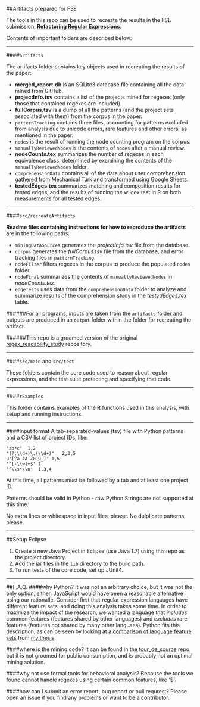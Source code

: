 ##Artifacts prepared for FSE

The tools in this repo can be used to recreate the results in the FSE submission, [**Refactoring Regular Expressions**](https://github.com/softwarekitty/ISSTA-16-AE-6Artifacts/blob/master/pdf/comingSoon.pdf).

Contents of important folders are described below:
____

####```artifacts```

The artifacts folder contains key objects used in recreating the results of the paper:

- **merged_report.db** is an SQLite3 database file containing all the data mined from GitHub.
- **projectInfo.tsv** contains a list of the projects mined for regexes (only those that contained regexes are included).
- **fullCorpus.tsv** is a dump of all the patterns (and the project sets associated with them) from the corpus in the paper.
- ```patternTracking``` contains three files, accounting for patterns excluded from analysis due to unicode errors, rare features and other errors, as mentioned in the paper.
- ```nodes``` is the result of running the node counting program on the corpus.
- ```manuallyReviewedNodes``` is the contents of `nodes` after a manual review.
- **nodeCounts.tex** summarizes the number of regexes in each equivalence class, determined by examining the contents of the ```manuallyReviewedNodes``` folder.
- `comprehensionData` contains all of the data about user comprehension gathered from Mechanical Turk and transformed using Google Sheets.
- **testedEdges.tex** summarizes matching and composition results for tested edges, and the results of running the wilcox test in R on both measurements for all tested edges.

_____

####```src/recreateArtifacts```

**Readme files containing instructions for how to reproduce the artifacts** are in the following paths:

- ```miningDataSources``` generates the *projectInfo.tsv* file from the database.
- ```corpus``` generates the *fullCorpus.tsv* file from the database, and error tracking files in ```patternTracking```.
- `nodeFilter` filters regexes in the corpus to produce the populated `nodes` folder.
- `nodeFinal` summarizes the contents of `manuallyReviewedNodes` in *nodeCounts.tex*.
- `edgeTests` uses data from the `comprehensionData` folder to analyze and summarize results of the comprehension study in the *testedEdges.tex* table.

######For all programs, inputs are taken from the ```artifacts``` folder and outputs are produced in an ```output``` folder within the folder for recreating the artifact.

######This repo is a groomed version of the original [regex_readability_study](https://github.com/softwarekitty/regex_readability_study) repository.

-----

####```src/main``` and ```src/test```

These folders contain the core code used to reason about regular expressions, and the test suite protecting and specifying that code.

-----

####```rExamples```

This folder contains examples of the **R** functions used in this analysis, with setup and running instructions.

_____

####Input format
A tab-separated-values (tsv) file with Python patterns and a CSV list of project IDs, like:

```
"ab*c"  1,2
"(?:\\d+)\.(\\d+)"   2,3,5
u'[^a-zA-Z0-9_]' 1,5
'^[-\\w]+$' 2
'^\\s*\\n'  1,3,4
```

At this time, all patterns must be followed by a tab and at least one project ID.

Patterns should be valid in Python - raw Python Strings are not supported at this time.

No extra lines or whitespace in input files, please.  No dulplicate patterns, please.


_____

##Setup Eclipse


1. Create a new Java Project in Eclipse (use Java 1.7) using this repo as the project directory.
2. Add the jar files in the `lib` directory to the build path.
3. To run tests of the core code, set up JUnit4.

-----


##F.A.Q.
####why Python?
It was not an arbitrary choice, but it was not the only option, either.  JavaScript would have been a reasonable alternative using our rationalle.  Consider first that regular expression languages have different feature sets, and doing this analysis takes some time.  In order to maximize the impact of the research, we wanted a language that *includes* common features (features shared by other languages) and *excludes* rare features (features not shared by many other languaes).  Python fits this description, as can be seen by looking at [a comparison of language feature sets](https://github.com/softwarekitty/ISSTA-16-AE-6Artifacts/pdf/blob/master/languageTables.pdf) from [my thesis](https://github.com/softwarekitty/ISSTA-16-AE-6Artifacts/pdf/blob/master/thesis.pdf).

####where is the mining code?
It can be found in the [tour_de_source](https://github.com/softwarekitty/tour_de_source) repo, but it is not groomed for public consumption, and is probably not an optimal mining solution.

####why not use formal tools for behavioral analysis?
Because the tools we found cannot handle regexes using certain common features, like '$'.

####how can I submit an error report, bug report or pull requrest?
Please open an issue if you find any problems or want to be a contributor.

